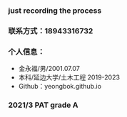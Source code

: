###  just recording the process 

### 联系方式：18943316732


### 个人信息：
   - 金永福/男/2001.07.07
   - 本科/延边大学/土木工程 2019-2023
   - Github：yeongbok.github.io
   
   
### 2021/3 PAT grade A
   


     
